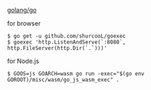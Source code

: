 [golang/go](https://github.com/golang/go/wiki/WebAssembly)

for browser
```
$ go get -u github.com/shurcooL/goexec
$ goexec 'http.ListenAndServe(`:8080`, http.FileServer(http.Dir(`.`)))'
```

for Node.js

```
$ GOOS=js GOARCH=wasm go run -exec="$(go env GOROOT)/misc/wasm/go_js_wasm_exec" .
```